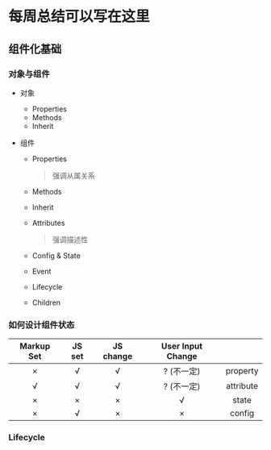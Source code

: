 # 每周总结可以写在这里

## 组件化基础

### 对象与组件

* 对象

  * Properties
  * Methods
  * Inherit

* 组件

  * Properties

    > 强调从属关系

  * Methods

  * Inherit

  * Attributes

    > 强调描述性

  * Config & State

  * Event

  * Lifecycle

  * Children


### 如何设计组件状态

| Markup Set | JS set | JS change | User Input Change |           |
| :--------: | :----: | :-------: | :---------------: | :-------: |
|     ×      |   √    |     √     |    ? (不一定)     | property  |
|     √      |   √    |     √     |    ? (不一定)     | attribute |
|     ×      |   ×    |     ×     |         √         |   state   |
|     ×      |   √    |     ×     |         ×         |  config   |

### Lifecycle

